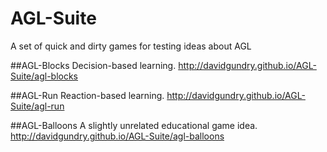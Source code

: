 # AGL-Suite
A set of quick and dirty games for testing ideas about AGL

##AGL-Blocks
Decision-based learning.
http://davidgundry.github.io/AGL-Suite/agl-blocks

##AGL-Run
Reaction-based learning.
http://davidgundry.github.io/AGL-Suite/agl-run

##AGL-Balloons
A slightly unrelated educational game idea.
http://davidgundry.github.io/AGL-Suite/agl-balloons
